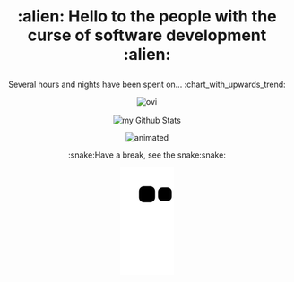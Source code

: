 <h1 align="center">
:alien: Hello to the people with the curse of software development :alien:</p>
</h1>

<p align="center">
Several hours and nights have been spent on... :chart_with_upwards_trend:
 </p>
<p align="center">
<img src="https://github-readme-stats.vercel.app/api/top-langs?username=UO270762&show_icons=true&locale=en&layout=compact&theme=chartreuse-dark" alt="ovi" />
</p>

<p align="center">
 <img align="center" src="https://github-readme-stats.vercel.app/api?username=UO270762&include_all_commits=true&count_private=true&show_icons=true&line_height=20&title_color=32AD24&icon_color=113E0C&text_color=9ACD94&bg_color=0,000000,1E5F16" alt="my Github Stats"/>
 </p>
<p align="center">
  <img src="https://c.tenor.com/KsvZ1G5XL1UAAAAC/drake-computer.gif" alt="animated" />
</p>

<p align="center">
:snake:Have a break, see the snake:snake:
 </p>
 
 <p align="center">
  <img src="https://github.com/UO270762/UO270762/blob/output/github-contribution-grid-snake.svg" alt="animated" />
</p>

